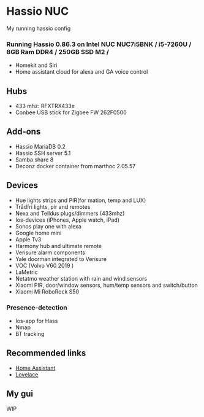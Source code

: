 # Hassio NUC
My running hassio config

### Running Hassio 0.86.3 on Intel NUC NUC7i5BNK / i5-7260U / 8GB Ram DDR4 / 250GB SSD M2 /
* Homekit and Siri
* Home assistant cloud for alexa and GA voice control

## Hubs
* 433 mhz: RFXTRX433e
* Conbee USB stick for Zigbee FW 262F0500

## Add-ons
* Hassio MariaDB 0.2
* Hassio SSH server 5.1
* Samba share 8
* Deconz docker container from marthoc 2.05.57

## Devices
* Hue lights strips and PIR(for mation, temp and LUX)
* Trådfri lights, pir and remotes
* Nexa and Telldus plugs/dimmers (433mhz)
* Ios-devices (iPhones, Apple watch, iPad)
* Sonos play one with alexa
* Google home mini
* Apple Tv3
* Harmony hub and ultimate remote
* Verisure alarm components
* Yale doorman integrated to Verisure
* VOC (Volvo V60 2019 )
* LaMetric
* Netatmo weather station with rain and wind sensors
* Xiaomi PIR, door/window sensors, hum/temp sensors and switch/button
* Xiaomi Mi RoboRock S50


### Presence-detection
* Ios-app for Hass
* Nmap
* BT tracking

## Recommended links
* [Home Assistant](https://home-assistant.io/)
* [Lovelace](https://www.home-assistant.io/lovelace/)

## My gui

WIP